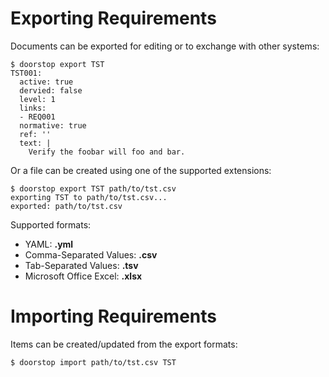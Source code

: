 # Exporting Requirements

Documents can be exported for editing or to exchange with other systems:

    $ doorstop export TST
    TST001:
      active: true
      dervied: false
      level: 1
      links:
      - REQ001
      normative: true
      ref: ''
      text: |
        Verify the foobar will foo and bar.

Or a file can be created using one of the supported extensions:

    $ doorstop export TST path/to/tst.csv
    exporting TST to path/to/tst.csv...
    exported: path/to/tst.csv

Supported formats:

- YAML: **.yml**
- Comma-Separated Values: **.csv**
- Tab-Separated Values: **.tsv**
- Microsoft Office Excel: **.xlsx**

# Importing Requirements

Items can be created/updated from the export formats:

    $ doorstop import path/to/tst.csv TST
